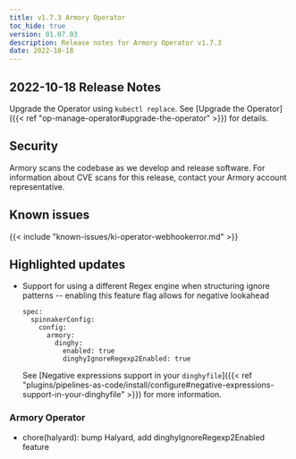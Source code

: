 ```yaml
---
title: v1.7.3 Armory Operator
toc_hide: true
version: 01.07.03
description: Release notes for Armory Operator v1.7.3
date: 2022-10-18
---
```


## 2022-10-18 Release Notes

Upgrade the Operator using `kubectl replace`. See [Upgrade the Operator]({{< ref "op-manage-operator#upgrade-the-operator" >}}) for details.


## Security

Armory scans the codebase as we develop and release software. For information about CVE scans for this release, contact your Armory account representative.

## Known issues

{{< include "known-issues/ki-operator-webhookerror.md" >}}
## Highlighted updates

* Support for using a different Regex engine when structuring ignore patterns -- enabling this feature flag allows for negative lookahead

   ```
   spec:
     spinnakerConfig:
       config:
         armory:
           dinghy:
             enabled: true
             dinghyIgnoreRegexp2Enabled: true
   ```

   See [Negative expressions support in your `dinghyfile`]({{<  ref "plugins/pipelines-as-code/install/configure#negative-expressions-support-in-your-dinghyfile" >}}) for more information.

### Armory Operator

* chore(halyard): bump Halyard, add dinghyIgnoreRegexp2Enabled feature